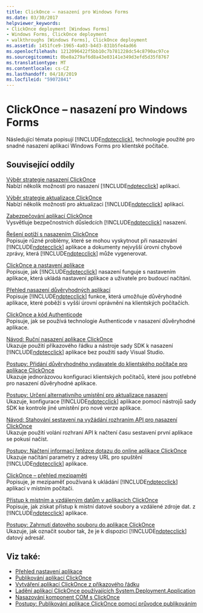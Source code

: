 ```yaml
---
title: ClickOnce – nasazení pro Windows Forms
ms.date: 03/30/2017
helpviewer_keywords:
- ClickOnce deployment [Windows Forms]
- Windows Forms, ClickOnce deployment
- walkthroughs [Windows Forms], ClickOnce deployment
ms.assetid: 1451fce9-1965-4a03-b4d3-831b5fe4ad66
ms.openlocfilehash: 1212096422f5bb10c7b781228dc54c8790ac97ce
ms.sourcegitcommit: 0be8a279af6d8a43e03141e349d3efd5d35f8767
ms.translationtype: MT
ms.contentlocale: cs-CZ
ms.lasthandoff: 04/18/2019
ms.locfileid: "59072841"
---
```

# <a name="clickonce-deployment-for-windows-forms"></a>ClickOnce – nasazení pro Windows Forms
Následující témata popisují [!INCLUDE[ndptecclick](../../../includes/ndptecclick-md.md)], technologie použité pro snadné nasazení aplikací Windows Forms pro klientské počítače.  
  
## <a name="related-sections"></a>Související oddíly  
 [Výběr strategie nasazení ClickOnce](/visualstudio/deployment/choosing-a-clickonce-deployment-strategy)  
 Nabízí několik možností pro nasazení [!INCLUDE[ndptecclick](../../../includes/ndptecclick-md.md)] aplikací.  
  
 [Výběr strategie aktualizace ClickOnce](/visualstudio/deployment/choosing-a-clickonce-update-strategy)  
 Nabízí několik možností pro aktualizaci [!INCLUDE[ndptecclick](../../../includes/ndptecclick-md.md)] aplikací.  
  
 [Zabezpečování aplikací ClickOnce](/visualstudio/deployment/securing-clickonce-applications)  
 Vysvětluje bezpečnostních důsledcích [!INCLUDE[ndptecclick](../../../includes/ndptecclick-md.md)] nasazení.  
  
 [Řešení potíží s nasazením ClickOnce](/visualstudio/deployment/troubleshooting-clickonce-deployments)  
 Popisuje různé problémy, které se mohou vyskytnout při nasazování [!INCLUDE[ndptecclick](../../../includes/ndptecclick-md.md)] aplikace a dokumenty nejvyšší úrovni chybové zprávy, která [!INCLUDE[ndptecclick](../../../includes/ndptecclick-md.md)] může vygenerovat.  
  
 [ClickOnce a nastavení aplikace](/visualstudio/deployment/clickonce-and-application-settings)  
 Popisuje, jak [!INCLUDE[ndptecclick](../../../includes/ndptecclick-md.md)] nasazení funguje s nastavením aplikace, která ukládá nastavení aplikace a uživatele pro budoucí načítání.  
  
 [Přehled nasazení důvěryhodných aplikací](/visualstudio/deployment/trusted-application-deployment-overview)  
 Popisuje [!INCLUDE[ndptecclick](../../../includes/ndptecclick-md.md)] funkce, která umožňuje důvěryhodné aplikace, které poběží s vyšší úrovní oprávnění na klientských počítačích.  
  
 [ClickOnce a kód Authenticode](/visualstudio/deployment/clickonce-and-authenticode)  
 Popisuje, jak se používá technologie Authenticode v nasazení důvěryhodné aplikace.  
  
 [Návod: Ruční nasazení aplikace ClickOnce](/visualstudio/deployment/walkthrough-manually-deploying-a-clickonce-application)  
 Ukazuje použití příkazového řádku a nástroje sady SDK k nasazení [!INCLUDE[ndptecclick](../../../includes/ndptecclick-md.md)] aplikace bez použití sady Visual Studio.  
  
 [Postupy: Přidání důvěryhodného vydavatele do klientského počítače pro aplikace ClickOnce](/visualstudio/deployment/how-to-add-a-trusted-publisher-to-a-client-computer-for-clickonce-applications)  
 Ukazuje jednorázovou konfiguraci klientských počítačů, které jsou potřebné pro nasazení důvěryhodné aplikace.  
  
 [Postupy: Určení alternativního umístění pro aktualizace nasazení](/visualstudio/deployment/how-to-specify-an-alternate-location-for-deployment-updates)  
 Ukazuje, konfigurace [!INCLUDE[ndptecclick](../../../includes/ndptecclick-md.md)] aplikace pomocí nástrojů sady SDK ke kontrole jiné umístění pro nové verze aplikace.  
  
 [Návod: Stahování sestavení na vyžádání rozhraním API pro nasazení ClickOnce](/visualstudio/deployment/walkthrough-downloading-assemblies-on-demand-with-the-clickonce-deployment-api)  
 Ukazuje použití volání rozhraní API k načtení času sestavení první aplikace se pokusí načíst.  
  
 [Postupy: Načtení informací řetězce dotazu do online aplikace ClickOnce](/visualstudio/deployment/how-to-retrieve-query-string-information-in-an-online-clickonce-application)  
 Ukazuje načítání parametry z adresy URL pro spuštění [!INCLUDE[ndptecclick](../../../includes/ndptecclick-md.md)] aplikace.  
  
 [ClickOnce – přehled mezipaměti](/visualstudio/deployment/clickonce-cache-overview)  
 Popisuje, je mezipaměť používaná k ukládání [!INCLUDE[ndptecclick](../../../includes/ndptecclick-md.md)] aplikací v místním počítači.  
  
 [Přístup k místním a vzdáleným datům v aplikacích ClickOnce](/visualstudio/deployment/accessing-local-and-remote-data-in-clickonce-applications)  
 Popisuje, jak získat přístup k místní datové soubory a vzdálené zdroje dat. z [!INCLUDE[ndptecclick](../../../includes/ndptecclick-md.md)] aplikace.  
  
 [Postupy: Zahrnutí datového souboru do aplikace ClickOnce](/visualstudio/deployment/how-to-include-a-data-file-in-a-clickonce-application)  
 Ukazuje, jak označit soubor tak, že je k dispozici [!INCLUDE[ndptecclick](../../../includes/ndptecclick-md.md)] datový adresář.  
  
## <a name="see-also"></a>Viz také:

- [Přehled nastavení aplikace](./advanced/application-settings-overview.md)
- [Publikování aplikací ClickOnce](/visualstudio/deployment/publishing-clickonce-applications)
- [Vytváření aplikací ClickOnce z příkazového řádku](/visualstudio/deployment/building-clickonce-applications-from-the-command-line)
- [Ladění aplikací ClickOnce používajících System.Deployment.Application](/visualstudio/deployment/debugging-clickonce-applications-that-use-system-deployment-application)
- [Nasazování komponent COM s ClickOnce](/visualstudio/deployment/deploying-com-components-with-clickonce)
- [Postupy: Publikování aplikace ClickOnce pomocí průvodce publikováním](/visualstudio/deployment/how-to-publish-a-clickonce-application-using-the-publish-wizard)
